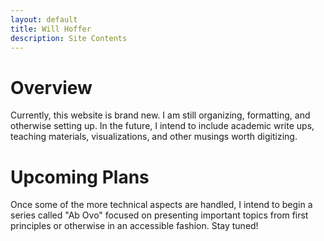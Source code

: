 ```yaml
---
layout: default
title: Will Hoffer
description: Site Contents
---
```


# Overview
Currently, this website is brand new. I am still organizing, formatting, and otherwise setting up. In the future, I intend to include academic write ups, teaching materials, visualizations, and other musings worth digitizing. 

# Upcoming Plans
Once some of the more technical aspects are handled, I intend to begin a series called "Ab Ovo" focused on presenting important topics from first principles or otherwise in an accessible fashion. Stay tuned! 

